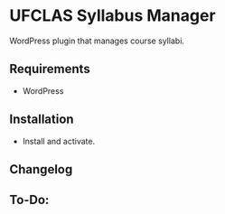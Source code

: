 UFCLAS Syllabus Manager
=======================

WordPress plugin that manages course syllabi. 

Requirements
------------
- WordPress

Installation
------------
- Install and activate.

Changelog
---------

To-Do:
------
